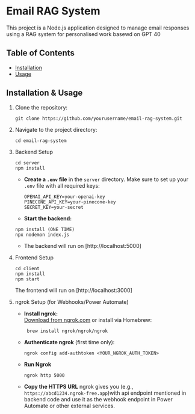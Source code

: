 # Email RAG System

This project is a Node.js application designed to manage email responses using a RAG system for personalised work basewd on GPT 40

## Table of Contents

- [Installation](#installation)
- [Usage](#usage)

## Installation & Usage

1. Clone the repository:
   ```
   git clone https://github.com/yourusername/email-rag-system.git
   ```

2. Navigate to the project directory:
   ```
   cd email-rag-system
   ```

3. Backend Setup
   ```
   cd server
   npm install
   ```

   - **Create a `.env` file** in the `server` directory. Make sure to set up your `.env` file with all required keys:
      ```
      OPENAI_API_KEY=your-openai-key
      PINECONE_API_KEY=your-pinecone-key
      SECRET_KEY=your-secret
      ```
   - **Start the backend:**
   ```
   npm install (ONE TIME)
   npx nodemon index.js
   ```
   - The backend will run on [http://localhost:5000]

4. Frontend Setup
   ```
   cd client
   npm install
   npm start
   ```
   The frontend will run on [http://localhost:3000]

5. ngrok Setup (for Webhooks/Power Automate)

   - **Install ngrok:**  
     [Download from ngrok.com](https://ngrok.com/download) or install via Homebrew:
     ```
      brew install ngrok/ngrok/ngrok
     ```
   
   - **Authenticate ngrok** (first time only):
      ```
      ngrok config add-authtoken <YOUR_NGROK_AUTH_TOKEN>
      ```
   - **Run Ngrok**
      ```
      ngrok http 5000
      ```
   - **Copy the HTTPS URL** ngrok gives you (e.g., `https://abcd1234.ngrok-free.app`)with api endpoint mentioned in backend code and use it as the webhook endpoint in Power Automate or other external services.

